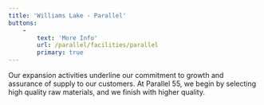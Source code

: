 ```yaml
---
title: 'Williams Lake - Parallel'
buttons:
    -
        text: 'More Info'
        url: /parallel/facilities/parallel
        primary: true
---
```


Our expansion activities underline our commitment to growth and assurance of supply to our customers. 
At Parallel 55, we begin by selecting high quality raw materials, and we finish with higher quality.
